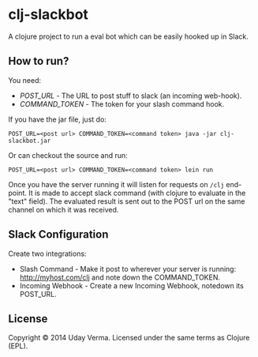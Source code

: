 # clj-slackbot

A clojure project to run a eval bot which can be easily hooked up in Slack.

## How to run?

You need:
 - *POST_URL* - The URL to post stuff to slack (an incoming web-hook).
 - *COMMAND_TOKEN* - The token for your slash command hook.

If you have the jar file, just do:

    POST_URL=<post url> COMMAND_TOKEN=<command token> java -jar clj-slackbot.jar

Or can checkout the source and run:

    POST_URL=<post url> COMMAND_TOKEN=<command token> lein run


Once you have the server running it will listen for requests on `/clj` end-point.  It is made to accept slack command (with clojure to evaluate in the "text" field).  The evaluated result is sent out to the POST url on the same channel on which it was received.

## Slack Configuration
Create two integrations:

 - Slash Command - Make it post to wherever your server is running: http://myhost.com/clj and note down the COMMAND_TOKEN.
 - Incoming Webhook - Create a new Incoming Webhook, notedown its POST_URL.

## License

Copyright © 2014 Uday Verma.  Licensed under the same terms as Clojure (EPL).
